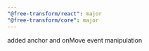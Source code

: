```yaml
---
"@free-transform/react": major
"@free-transform/core": major
---
```


added anchor and onMove event manipulation
